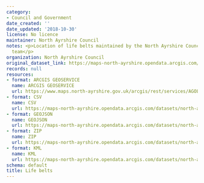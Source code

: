 ```yaml
---
category:
- Council and Government
date_created: ''
date_updated: '2018-10-30'
license: No licence
maintainer: North Ayrshire Council
notes: <p>Location of life belts maintained by the North Ayrshire Council Streetscene
  team</p>
organization: North Ayrshire Council
original_dataset_link: https://maps-north-ayrshire.opendata.arcgis.com/maps/north-ayrshire::life-belts
records: null
resources:
- format: ARCGIS GEOSERVICE
  name: ARCGIS GEOSERVICE
  url: https://www.maps.north-ayrshire.gov.uk/arcgis/rest/services/AGOL/Open_Data_Portal4/MapServer/7
- format: CSV
  name: CSV
  url: https://maps-north-ayrshire.opendata.arcgis.com/datasets/north-ayrshire::life-belts.csv?outSR=%7B%22latestWkid%22%3A27700%2C%22wkid%22%3A27700%7D
- format: GEOJSON
  name: GEOJSON
  url: https://maps-north-ayrshire.opendata.arcgis.com/datasets/north-ayrshire::life-belts.geojson?outSR=%7B%22latestWkid%22%3A27700%2C%22wkid%22%3A27700%7D
- format: ZIP
  name: ZIP
  url: https://maps-north-ayrshire.opendata.arcgis.com/datasets/north-ayrshire::life-belts.zip?outSR=%7B%22latestWkid%22%3A27700%2C%22wkid%22%3A27700%7D
- format: KML
  name: KML
  url: https://maps-north-ayrshire.opendata.arcgis.com/datasets/north-ayrshire::life-belts.kml?outSR=%7B%22latestWkid%22%3A27700%2C%22wkid%22%3A27700%7D
schema: default
title: Life belts
---
```

